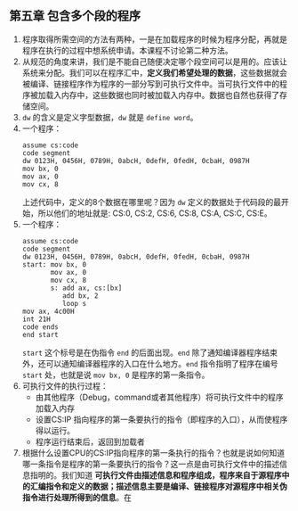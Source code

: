 ## 第五章 包含多个段的程序     
1.  程序取得所需空间的方法有两种，一是在加载程序的时候为程序分配，再就是程序在执行的过程中想系统申请。本课程不讨论第二种方法。      
2.  从规范的角度来讲，我们是不能自己随便决定哪个段空间可以是用的。应该让系统来分配。我们可以在程序汇中，__定义我们希望处理的数据__，这些数据就会被编译、链接程序作为程序的一部分写到可执行文件中。当可执行文件中的程序被加载入内存中，这些数据也同时被加载入内存中。数据也自然也获得了存储空间。      
3.  `dw` 的含义是定义字型数据，`dw` 就是 `define word`。     
4.  一个程序：      
    ```
    assume cs:code
    code segment
    dw 0123H, 0456H, 0789H, 0abcH, 0defH, 0fedH, 0cbaH, 0987H
    mov bx, 0
    mov ax, 0
    mov cx, 8
    ```
    上述代码中，定义的8个数据在哪里呢？因为 `dw` 定义的数据处于代码段的最开始，所以他们的地址就是: CS:0, CS:2, CS:6, CS:8, CS:A, CS:C, CS:E。      
5.  一个程序：      
    ```
    assume cs:code
    code segment
    dw 0123H, 0456H, 0789H, 0abcH, 0defH, 0fedH, 0cbaH, 0987H
    start: mov bx, 0
           mov ax, 0
           mov cx, 8
           s: add ax, cs:[bx]
              add bx, 2
              loop s
    mov ax, 4c00H
    int 21H
    code ends
    end start
    ```
    `start` 这个标号是在伪指令 `end` 的后面出现。`end` 除了通知编译器程序结束外，还可以通知编译器程序的入口在什么地方。`end` 指令指明了程序在编号 `start` 处，也就是说 `mov bx, 0` 是程序的第一条指令。      
6.  可执行文件的执行过程：      
    + 由其他程序（Debug，command或者其他程序）将可执行文件中的程序加载入内存        
    + 设置CS:IP 指向程序的第一条要执行的指令（即程序的入口），从而使程序得以运行。    
    + 程序运行结束后，返回到加载者      
7.  根据什么设置CPU的CS:IP指向程序的第一条执行的指令？也就是说如何知道哪一条指令是程序的第一条要执行的指令？这一点是由可执行文件中的描述信息指明的。我们知道 __可执行文件由描述信息和程序组成，程序来自于源程序中的汇编指令和定义的数据；描述信息主要是编译、链接程序对源程序中相关伪指令进行处理所得到的信息__。在
